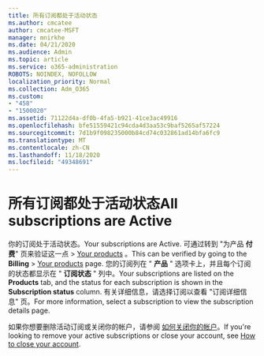 ```yaml
---
title: 所有订阅都处于活动状态
ms.author: cmcatee
author: cmcatee-MSFT
manager: mnirkhe
ms.date: 04/21/2020
ms.audience: Admin
ms.topic: article
ms.service: o365-administration
ROBOTS: NOINDEX, NOFOLLOW
localization_priority: Normal
ms.collection: Adm_O365
ms.custom:
- "458"
- "1500020"
ms.assetid: 71122d4a-df0b-4fa5-b921-41ce3ac49916
ms.openlocfilehash: bfe51559421c94cda4d3aa53c9baf5265af57224
ms.sourcegitcommit: 7d1b9f098235000b84cd74c032861ad14bfa6fc9
ms.translationtype: MT
ms.contentlocale: zh-CN
ms.lasthandoff: 11/18/2020
ms.locfileid: "49348691"
---
```

# <a name="all-subscriptions-are-active"></a><span data-ttu-id="5bb8e-102">所有订阅都处于活动状态</span><span class="sxs-lookup"><span data-stu-id="5bb8e-102">All subscriptions are Active</span></span>

<span data-ttu-id="5bb8e-103">你的订阅处于活动状态。</span><span class="sxs-lookup"><span data-stu-id="5bb8e-103">Your subscriptions are Active.</span></span> <span data-ttu-id="5bb8e-104">可通过转到 "为产品 **付费**" 页来验证这一点 \> [Your products](https://go.microsoft.com/fwlink/p/?linkid=842054) 。</span><span class="sxs-lookup"><span data-stu-id="5bb8e-104">This can be verified by going to the **Billing** \> [Your products](https://go.microsoft.com/fwlink/p/?linkid=842054) page.</span></span> <span data-ttu-id="5bb8e-105">您的订阅列在 " **产品** " 选项卡上，并且每个订阅的状态都显示在 " **订阅状态** " 列中。</span><span class="sxs-lookup"><span data-stu-id="5bb8e-105">Your subscriptions are listed on the **Products** tab, and the status for each subscription is shown in the **Subscription status** column.</span></span> <span data-ttu-id="5bb8e-106">有关详细信息，请选择订阅以查看 "订阅详细信息" 页。</span><span class="sxs-lookup"><span data-stu-id="5bb8e-106">For more information, select a subscription to view the subscription details page.</span></span>
  
<span data-ttu-id="5bb8e-107">如果你想要删除活动订阅或关闭你的帐户，请参阅 [如何关闭你的帐户](https://docs.microsoft.com/microsoft-365/commerce/close-your-account?view=o365-worldwide)。</span><span class="sxs-lookup"><span data-stu-id="5bb8e-107">If you're looking to remove your active subscriptions or close your account, see [How to close your account](https://docs.microsoft.com/microsoft-365/commerce/close-your-account?view=o365-worldwide).</span></span>
